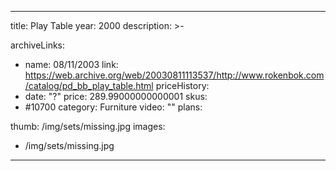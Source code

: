 
---
title: Play Table
year: 2000
description: >-
  
archiveLinks:
  - name: 08/11/2003
    link: https://web.archive.org/web/20030811113537/http://www.rokenbok.com/catalog/pd_bb_play_table.html
priceHistory:
  - date: "?"
    price: 289.99000000000001
skus:
  - #10700
category: Furniture
video: ""
plans:

thumb: /img/sets/missing.jpg
images:
  -  /img/sets/missing.jpg
---
